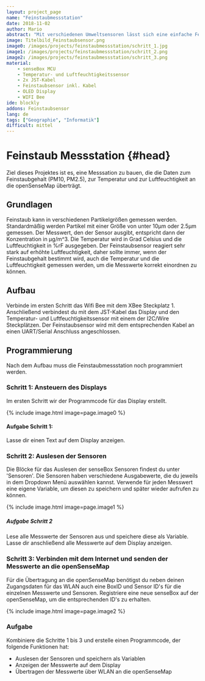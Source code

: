 ```yaml
---
layout: project_page
name: "Feinstaubmessstation"
date: 2018-11-02
author: Mario
abstract: "Mit verschiedenen Umweltsensoren lässt sich eine einfache Feinstaubmessstation mit Internetanbindung bauen"
image: Titelbild_Feinstaubsensor.png
image0: /images/projects/feinstaubmessstation/schritt_1.jpg
image1: /images/projects/feinstaubmessstation/schritt_2.png
image2: /images/projects/feinstaubmessstation/schritt_3.png
material:
    - senseBox MCU
    - Temperatur- und Luftfeuchtigkeitssensor
    - 2x JST-Kabel
    - Feinstaubsensor inkl. Kabel
    - OLED Display
    - WIFI Bee
ide: blockly
addons: Feinstaubsensor    
lang: de
tags: ["Geographie", "Informatik"]
difficult: mittel
---
```

# Feinstaub Messstation {#head}

Ziel dieses Projektes ist es, eine Messsation zu bauen, die die Daten zum Feinstaubgehalt (PM10, PM2.5), zur Temperatur und zur Luftfeuchtigkeit
an die openSenseMap überträgt.

## Grundlagen 
Feinstaub kann in verschiedenen Partikelgrößen gemessen werden. Standardmäßig werden Partikel mit einer Größe von unter 10µm oder 2.5µm gemessen. Der Messwert, den der Sensor ausgibt,
entspricht dann der Konzentration in µg/m^3. Die Temperatur wird in Grad Celsius und die Luftfeuchtigkeit in %rF ausgegeben.
Der Feinstaubsensor reagiert sehr stark auf erhöhte Luftfeuchtigkeit, daher sollte immer, wenn der Feinstaubgehalt bestimmt
wird, auch die Temperatur und die Luftfeuchtigkeit gemessen werden, um die Messwerte korrekt einordnen zu können. 

## Aufbau 
Verbinde im ersten Schritt das Wifi Bee mit dem XBee Steckplatz 1. Anschließend verbindest du mit dem JST-Kabel das Display und
den Temperatur- und Luftfeuchtigkeitssensor mit einem der I2C/Wire Steckplätzen. Der Feinstaubsensor wird mit dem entsprechenden
Kabel an einen UART/Serial Anschluss angeschlossen. 

## Programmierung 

Nach dem Aufbau muss die Feinstaubmessstation noch programmiert werden.

### Schritt 1: Ansteuern des Displays

Im ersten Schritt wir der Programmcode für das Display erstellt. 

{% include image.html image=page.image0 %}

#### Aufgabe Schritt 1:

Lasse dir einen Text auf dem Display anzeigen.

### Schritt 2: Auslesen der Sensoren

Die Blöcke für das Auslesen der senseBox Sensoren findest du unter 'Sensoren'. Die Sensoren haben verschiedene Ausgabewerte,
die du jeweils in dem Dropdown Menü auswählen kannst. Verwende für jeden Messwert eine eigene Variable, um diesen zu speichern
und später wieder aufrufen zu können.

{% include image.html image=page.image1 %}

##### Aufgabe Schritt 2

Lese alle Messwerte der Sensoren aus und speichere diese als Variable. Lasse dir anschließend alle Messwerte auf
dem Display anzeigen.

### Schritt 3: Verbinden mit dem Internet und senden der Messwerte an die openSenseMap

Für die Übertragung an die openSenseMap benötigst du neben deinen Zugangsdaten für das WLAN auch eine BoxID und Sensor ID's 
für die einzelnen Messwerte und Sensoren. Registriere eine neue senseBox auf der openSenseMap, um die entsprechenden ID's
zu erhalten.

{% include image.html image=page.image2 %}

### Aufgabe

 Kombiniere die Schritte 1 bis 3 und erstelle einen Programmcode, der folgende Funktionen hat:
 - Auslesen der Sensoren und speichern als Variablen
 - Anzeigen der Messwerte auf dem Display
 - Übertragen der Messwerte über WLAN an die openSenseMap

